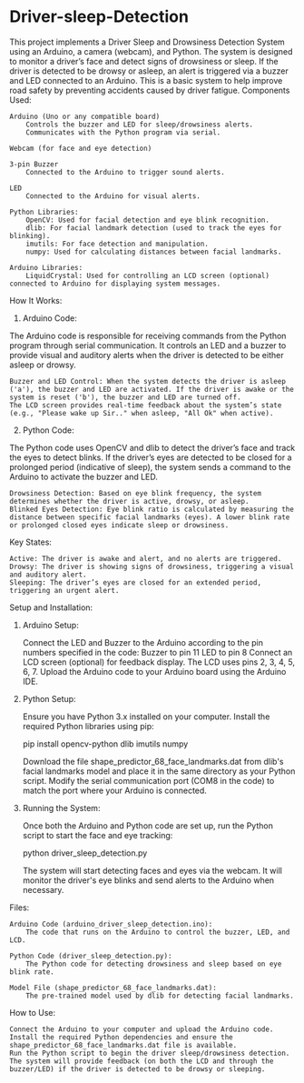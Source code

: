 # Driver-sleep-Detection
This project implements a Driver Sleep and Drowsiness Detection System using an Arduino, a camera (webcam), and Python. The system is designed to monitor a driver’s face and detect signs of drowsiness or sleep. If the driver is detected to be drowsy or asleep, an alert is triggered via a buzzer and LED connected to an Arduino. This is a basic system to help improve road safety by preventing accidents caused by driver fatigue.
Components Used:

    Arduino (Uno or any compatible board)
        Controls the buzzer and LED for sleep/drowsiness alerts.
        Communicates with the Python program via serial.

    Webcam (for face and eye detection)

    3-pin Buzzer
        Connected to the Arduino to trigger sound alerts.

    LED
        Connected to the Arduino for visual alerts.

    Python Libraries:
        OpenCV: Used for facial detection and eye blink recognition.
        dlib: For facial landmark detection (used to track the eyes for blinking).
        imutils: For face detection and manipulation.
        numpy: Used for calculating distances between facial landmarks.

    Arduino Libraries:
        LiquidCrystal: Used for controlling an LCD screen (optional) connected to Arduino for displaying system messages.

How It Works:
1. Arduino Code:

The Arduino code is responsible for receiving commands from the Python program through serial communication. It controls an LED and a buzzer to provide visual and auditory alerts when the driver is detected to be either asleep or drowsy.

    Buzzer and LED Control: When the system detects the driver is asleep ('a'), the buzzer and LED are activated. If the driver is awake or the system is reset ('b'), the buzzer and LED are turned off.
    The LCD screen provides real-time feedback about the system’s state (e.g., "Please wake up Sir.." when asleep, "All Ok" when active).

2. Python Code:

The Python code uses OpenCV and dlib to detect the driver’s face and track the eyes to detect blinks. If the driver’s eyes are detected to be closed for a prolonged period (indicative of sleep), the system sends a command to the Arduino to activate the buzzer and LED.

    Drowsiness Detection: Based on eye blink frequency, the system determines whether the driver is active, drowsy, or asleep.
    Blinked Eyes Detection: Eye blink ratio is calculated by measuring the distance between specific facial landmarks (eyes). A lower blink rate or prolonged closed eyes indicate sleep or drowsiness.

Key States:

    Active: The driver is awake and alert, and no alerts are triggered.
    Drowsy: The driver is showing signs of drowsiness, triggering a visual and auditory alert.
    Sleeping: The driver’s eyes are closed for an extended period, triggering an urgent alert.

Setup and Installation:
1. Arduino Setup:

    Connect the LED and Buzzer to the Arduino according to the pin numbers specified in the code:
        Buzzer to pin 11
        LED to pin 8
    Connect an LCD screen (optional) for feedback display. The LCD uses pins 2, 3, 4, 5, 6, 7.
    Upload the Arduino code to your Arduino board using the Arduino IDE.

2. Python Setup:

    Ensure you have Python 3.x installed on your computer.
    Install the required Python libraries using pip:

    pip install opencv-python dlib imutils numpy

    Download the file shape_predictor_68_face_landmarks.dat from dlib's facial landmarks model and place it in the same directory as your Python script.
    Modify the serial communication port (COM8 in the code) to match the port where your Arduino is connected.

3. Running the System:

    Once both the Arduino and Python code are set up, run the Python script to start the face and eye tracking:

    python driver_sleep_detection.py

    The system will start detecting faces and eyes via the webcam. It will monitor the driver's eye blinks and send alerts to the Arduino when necessary.

Files:

    Arduino Code (arduino_driver_sleep_detection.ino):
        The code that runs on the Arduino to control the buzzer, LED, and LCD.

    Python Code (driver_sleep_detection.py):
        The Python code for detecting drowsiness and sleep based on eye blink rate.

    Model File (shape_predictor_68_face_landmarks.dat):
        The pre-trained model used by dlib for detecting facial landmarks.

How to Use:

    Connect the Arduino to your computer and upload the Arduino code.
    Install the required Python dependencies and ensure the shape_predictor_68_face_landmarks.dat file is available.
    Run the Python script to begin the driver sleep/drowsiness detection.
    The system will provide feedback (on both the LCD and through the buzzer/LED) if the driver is detected to be drowsy or sleeping.

